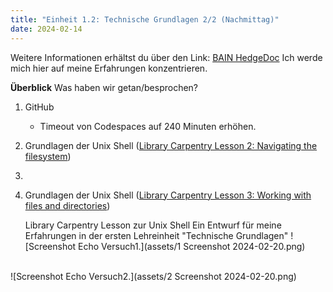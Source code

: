 ```yaml
---
title: "Einheit 1.2: Technische Grundlagen 2/2 (Nachmittag)"
date: 2024-02-14
---
```

Weitere Informationen erhältst du über den Link: <a href="https://pad.gwdg.de/H-dlBlKaS9-xqX0ZH8fqcw#">BAIN HedgeDoc</a>
Ich werde mich hier auf meine Erfahrungen konzentrieren. 

**Überblick** Was haben wir getan/besprochen?

1) GitHub
   - Timeout von Codespaces auf 240 Minuten erhöhen.
2) Grundlagen der Unix Shell (<a href="https://librarycarpentry.org/lc-shell/02-navigating-the-filesystem.html">Library Carpentry Lesson 2: Navigating the filesystem</a>)
3) 
4) Grundlagen der Unix Shell (<a href="https://librarycarpentry.org/lc-shell/03-working-with-files-and-folders.html">Library Carpentry Lesson 3: Working with files and directories</a>)
   
   Library Carpentry Lesson zur Unix Shell 
Ein Entwurf für meine Erfahrungen in der ersten Lehreinheit "Technische Grundlagen"
![Screenshot Echo Versuch1.](assets/1 Screenshot 2024-02-20.png)
<br>
![Screenshot Echo Versuch2.](assets/2 Screenshot 2024-02-20.png)
